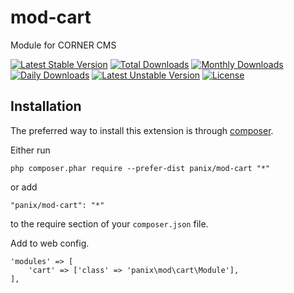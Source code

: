 mod-cart
===========
Module for CORNER CMS

[![Latest Stable Version](https://poser.pugx.org/panix/mod-cart/v/stable)](https://packagist.org/packages/panix/mod-cart) [![Total Downloads](https://poser.pugx.org/panix/mod-cart/downloads)](https://packagist.org/packages/panix/mod-cart) [![Monthly Downloads](https://poser.pugx.org/panix/mod-cart/d/monthly)](https://packagist.org/packages/panix/mod-cart) [![Daily Downloads](https://poser.pugx.org/panix/mod-cart/d/daily)](https://packagist.org/packages/panix/mod-cart) [![Latest Unstable Version](https://poser.pugx.org/panix/mod-cart/v/unstable)](https://packagist.org/packages/panix/mod-cart) [![License](https://poser.pugx.org/panix/mod-cart/license)](https://packagist.org/packages/panix/mod-cart)


Installation
------------

The preferred way to install this extension is through [composer](http://getcomposer.org/download/).

Either run

```
php composer.phar require --prefer-dist panix/mod-cart "*"
```

or add

```
"panix/mod-cart": "*"
```

to the require section of your `composer.json` file.

Add to web config.
```
'modules' => [
    'cart' => ['class' => 'panix\mod\cart\Module'],
],
```